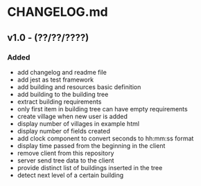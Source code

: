 # CHANGELOG.md

## v1.0 - (??/??/????)

### Added

 - add changelog and readme file
 - add jest as test framework
 - add building and resources basic definition
 - add building to the building tree
 - extract building requirements
 - only first item in building tree can have empty requirements
 - create village when new user is added
 - display number of villages in example html
 - display number of fields created
 - add clock component to convert seconds to hh:mm:ss format
 - display time passed from the beginning in the client
 - remove client from this repository
 - server send tree data to the client
 - provide distinct list of buildings inserted in the tree
 - detect next level of a certain building
